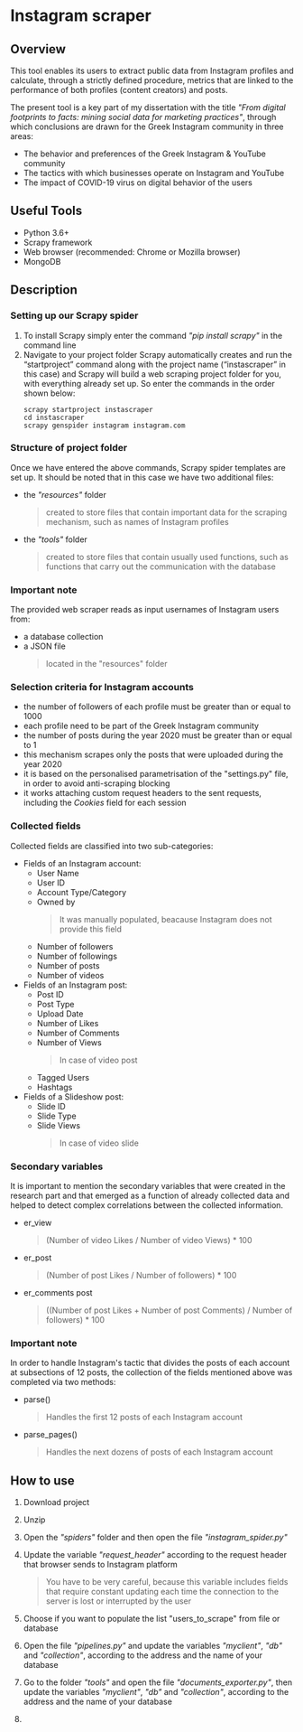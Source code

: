 # Instagram scraper

## Overview
This tool enables its users to extract public data from Instagram profiles and calculate, through a strictly defined procedure, metrics that are linked to the performance of both profiles (content creators) and posts.

The present tool is a key part of my dissertation with the title *"From digital footprints to facts: mining social data for marketing practices"*, through which conclusions are drawn for the Greek Instagram community in three areas: 

- The behavior and preferences of the Greek Instagram & YouTube community 
- The tactics with which businesses operate on Instagram and YouTube
- The impact of COVID-19 virus on digital behavior of the users

## Useful Tools
- Python 3.6+
- Scrapy framework
- Web browser (recommended: Chrome or Mozilla browser)
- MongoDB

## Description
### Setting up our Scrapy spider
1. To install Scrapy simply enter the command *"pip install scrapy"* in the command line
2. Navigate to your project folder Scrapy automatically creates and run the “startproject” command along with the project name (“instascraper” in this case) and Scrapy will build a web scraping project folder for you, with everything already set up. So enter the commands in the order shown below:  
    ```
    scrapy startproject instascraper
    cd instascraper
    scrapy genspider instagram instagram.com
    ```
### Structure of project folder
Once we have entered the above commands, Scrapy spider templates are set up. It should be noted that in this case we have two additional files:
- the *"resources"* folder
  > created to store files that contain important data for the scraping mechanism, such as names of Instagram profiles
- the *"tools"* folder
  > created to store files that contain usually used functions, such as functions that carry out the communication with the database
### Important note 
The provided web scraper reads as input usernames of Instagram users from:
- a database collection
- a JSON file
  > located in the "resources" folder
### Selection criteria for Instagram accounts 
- the number of followers of each profile must be greater than or equal to 1000 
- each profile need to be part of the Greek Instagram community 
- the number of posts during the year 2020 must be greater than or equal to 1
- this mechanism scrapes only the posts that were uploaded during the year 2020
- it is based on the personalised parametrisation of the "settings.py" file, in order to avoid anti-scraping blocking
- it works attaching custom request headers to the sent requests, including the *Cookies* field for each session
### Collected fields 
Collected fields are classified into two sub-categories:
* Fields of an Instagram account:
  * User Name
  * User ID
  * Account Type/Category
  * Owned by
    > It was manually populated, beacause Instagram does not provide this field
  * Number of followers
  * Number of followings
  * Number of posts
  * Number of videos
* Fields of an Instagram post:
  * Post ID
  * Post Type
  * Upload Date
  * Number of Likes
  * Number of Comments
  * Number of Views
    > In case of video post
  * Tagged Users
  * Hashtags
* Fields of a Slideshow post:
  * Slide ID
  * Slide Type
  * Slide Views
    > In case of video slide
### Secondary variables
It is important to mention the secondary variables that were created in the research part and that emerged as a function of already collected data and helped to detect complex correlations between the collected information.
* er_view
  > (Number of video Likes / Number of video Views) * 100
* er_post
  > (Number of post Likes / Number of followers) * 100
* er_comments post
  > ((Number of post Likes + Number of post Comments) / Number of followers) * 100

### Important note 
In order to handle Instagram's tactic that divides the posts of each account at subsections of 12 posts, the collection of the fields mentioned above was completed via two methods:
* parse()
  > Handles the first 12 posts of each Instagram account
* parse_pages()
  > Handles the next dozens of posts of each Instagram account
## How to use
1. Download project
2.  Unzip 
3.  Open the *"spiders"* folder and then open the file *"instagram_spider.py"*
4.  Update the variable *"request_header"* according to the request header that browser sends to Instagram platform
    > You have to be very careful, because this variable includes fields that require constant updating each time the connection to the server is lost or interrupted by the user
     
5.  Choose if you want to populate the list "users_to_scrape" from file or database
6.  Open the file *"pipelines.py"* and update the variables *"myclient"*, *"db"* and *"collection"*, according to the address and the name of your database
7.  Go to the folder *"tools"* and open the file *"documents_exporter.py"*, then update the variables *"myclient"*, *"db"* and *"collection"*, according to the address and the name of your database
8.  
